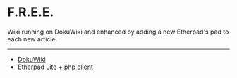 F.R.E.E.
========

Wiki running on DokuWiki and enhanced by adding a new Etherpad's pad to each new article.

* * *

* [DokuWiki](https://github.com/splitbrain/dokuwiki)
* [Etherpad Lite](https://github.com/ether/etherpad-lite) + [php client](https://github.com/tomnomnom/etherpad-lite-client)